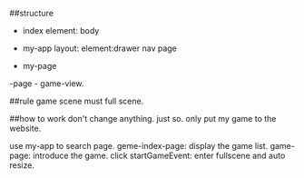 ##structure 
- index
element: body

- my-app
layout: 
element:drawer nav page

- my-page

-page 
    - game-view.
    

##rule 
game scene must full scene.

##how to work 
don't change anything. just so. only put my game to the website.

use my-app to search page. 
    geme-index-page:  display the game list.
        game-page: introduce the game.
            click startGameEvent: enter fullscene and auto resize.
            
         
